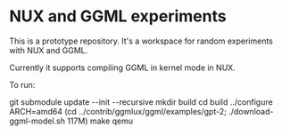 # NUX and GGML experiments

This is a prototype repository. It's a workspace for random experiments with NUX and GGML.

Currently it supports compiling GGML in kernel mode in NUX.


To run:

   git submodule update --init --recursive
   mkdir build
   cd build
   ../configure ARCH=amd64
   (cd ../contrib/ggmlux/ggml/examples/gpt-2; ./download-ggml-model.sh 117M)
   make qemu

